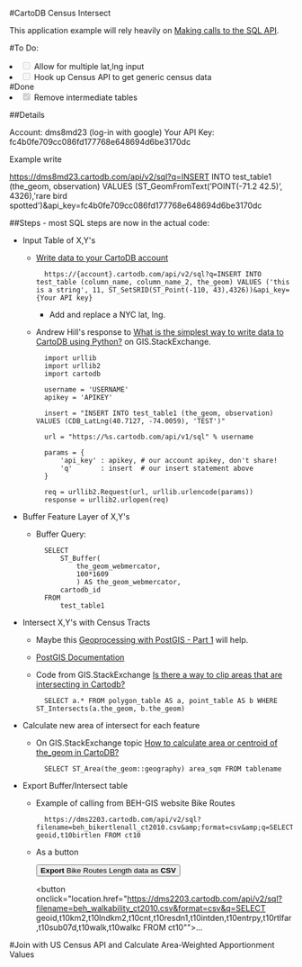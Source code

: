 #CartoDB Census Intersect

This application example will rely heavily on [Making calls to the SQL API](http://docs.cartodb.com/cartodb-platform/sql-api.html).

#To Do:
<li><input type="checkbox" disabled> Allow for multiple lat,lng input</li>
<li><input type="checkbox" disabled> Hook up Census API to get generic census data</li>
#Done
<li><input type="checkbox" disabled checked> Remove intermediate tables</li>

##Details 

Account: dms8md23 (log-in with google)
Your API Key: fc4b0fe709cc086fd177768e648694d6be3170dc

 Example write

https://dms8md23.cartodb.com/api/v2/sql?q=INSERT INTO test_table1 (the_geom, observation) VALUES (ST_GeomFromText(’POINT(-71.2 42.5)’, 4326),'rare bird spotted')&api_key=fc4b0fe709cc086fd177768e648694d6be3170dc

##Steps - most SQL steps are now in the actual code:
* Input Table of X,Y's

	* [Write data to your CartoDB account](http://docs.cartodb.com/cartodb-platform/sql-api.html#write-data-to-your-cartodb-account)

			https://{account}.cartodb.com/api/v2/sql?q=INSERT INTO test_table (column_name, column_name_2, the_geom) VALUES ('this is a string', 11, ST_SetSRID(ST_Point(-110, 43),4326))&api_key={Your API key}
		
		* Add and replace a NYC lat, lng. 
	
	* Andrew Hill's response to [What is the simplest way to write data to CartoDB using Python?](http://gis.stackexchange.com/questions/94982/what-is-the-simplest-way-to-write-data-to-cartodb-using-python) on GIS.StackExchange.
			
			import urllib
			import urllib2
			import cartodb
			
			username = 'USERNAME'
			apikey = 'APIKEY'
			
			insert = "INSERT INTO test_table1 (the_geom, observation) VALUES (CDB_LatLng(40.7127, -74.0059), 'TEST')"
			
			url = "https://%s.cartodb.com/api/v1/sql" % username
		
			params = {
			    'api_key' : apikey, # our account apikey, don't share!
			    'q'       : insert  # our insert statement above
		    }
			
			req = urllib2.Request(url, urllib.urlencode(params))
			response = urllib2.urlopen(req)  

* Buffer Feature Layer of X,Y's
	
	* Buffer Query: 

			SELECT
				ST_Buffer(
					the_geom_webmercator,
					100*1609
					) AS the_geom_webmercator,
				cartodb_id
			FROM
				test_table1

* Intersect X,Y's with Census Tracts
	* Maybe this [Geoprocessing with PostGIS - Part 1](http://blog.cartodb.com/geoprocessing-in-postgis/) will help. 
	* [PostGIS Documentation](http://postgis.net/docs/ST_Intersects.html)

	* Code from GIS.StackExchange [Is there a way to clip areas that are intersecting in Cartodb?](http://gis.stackexchange.com/questions/113500/is-there-a-way-to-clip-areas-that-are-intersecting-in-cartodb)
	
			SELECT a.* FROM polygon_table AS a, point_table AS b WHERE ST_Intersects(a.the_geom, b.the_geom)

* Calculate new area of intersect for each feature

	* On GIS.StackExchange topic [How to calculate area or centroid of the_geom in CartoDB?](http://gis.stackexchange.com/questions/84195/how-to-calculate-area-or-centroid-of-the-geom-in-cartodb)

			SELECT ST_Area(the_geom::geography) area_sqm FROM tablename

* Export Buffer/Intersect table

	* Example of calling from BEH-GIS website Bike Routes 


			https://dms2203.cartodb.com/api/v2/sql?filename=beh_bikertlenall_ct2010.csv&amp;format=csv&amp;q=SELECT geoid,t10birtlen FROM ct10

	* As a button 

		<button onclick="location.href=&quot;https://dms2203.cartodb.com/api/v2/sql?filename=beh_bikertlenall_ct2010.csv&amp;format=csv&amp;q=SELECT geoid,t10birtlen FROM ct10&quot;"><strong>Export</strong> Bike Routes Length data as <strong>CSV</strong></button>
		
		<button onclick="location.href="https://dms2203.cartodb.com/api/v2/sql?filename=beh_walkability_ct2010.csv&format=csv&q=SELECT geoid,t10km2,t10lndkm2,t10cnt,t10resdn1,t10intden,t10entrpy,t10rtlfar,t10sub07d,t10walk,t10walkc FROM ct10"">…</button>
		
#Join with US Census API and Calculate Area-Weighted Apportionment Values
